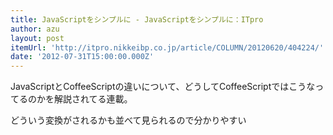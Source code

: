 ```yaml
---
title: JavaScriptをシンプルに - JavaScriptをシンプルに：ITpro
author: azu
layout: post
itemUrl: 'http://itpro.nikkeibp.co.jp/article/COLUMN/20120620/404224/'
date: '2012-07-31T15:00:00.000Z'
---
```

JavaScriptとCoffeeScriptの違いについて、どうしてCoffeeScriptではこうなってるのかを解説されてる連載。

どういう変換がされるかも並べて見られるので分かりやすい
